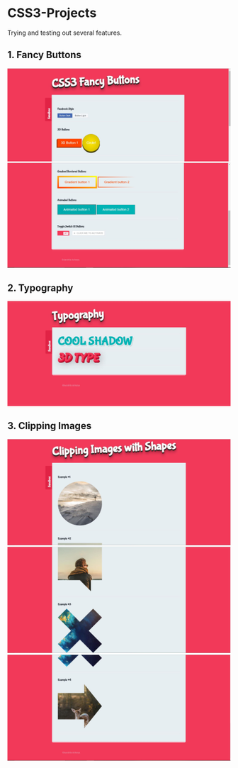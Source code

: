 # CSS3-Projects
Trying and testing out several features.
<h2/>1. Fancy Buttons </h2>

![](Fancy%20Buttons/1.JPG)
![](Fancy%20Buttons/2.JPG)
<h2/>2. Typography </h2>

![](Typography/preview.JPG)

<h2/>3. Clipping Images </h2>

![](Clipping_Images/Preview1.JPG)
![](Clipping_Images/Preview2.JPG)
![](Clipping_Images/Preview3.JPG)
